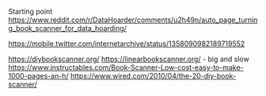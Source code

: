 Starting point
https://www.reddit.com/r/DataHoarder/comments/u2h49n/auto_page_turning_book_scanner_for_data_hoarding/

https://mobile.twitter.com/internetarchive/status/1358090982189719552

https://diybookscanner.org/
https://linearbookscanner.org/ - big and slow
https://www.instructables.com/Book-Scanner-Low-cost-easy-to-make-1000-pages-an-h/
https://www.wired.com/2010/04/the-20-diy-book-scanner/
